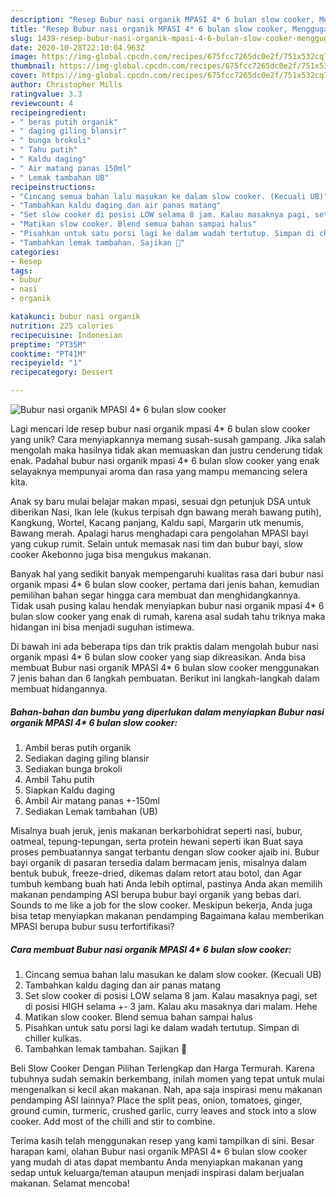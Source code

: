 ```yaml
---
description: "Resep Bubur nasi organik MPASI 4* 6 bulan slow cooker, Menggugah Selera"
title: "Resep Bubur nasi organik MPASI 4* 6 bulan slow cooker, Menggugah Selera"
slug: 1439-resep-bubur-nasi-organik-mpasi-4-6-bulan-slow-cooker-menggugah-selera
date: 2020-10-28T22:10:04.963Z
image: https://img-global.cpcdn.com/recipes/675fcc7265dc0e2f/751x532cq70/bubur-nasi-organik-mpasi-4-6-bulan-slow-cooker-foto-resep-utama.jpg
thumbnail: https://img-global.cpcdn.com/recipes/675fcc7265dc0e2f/751x532cq70/bubur-nasi-organik-mpasi-4-6-bulan-slow-cooker-foto-resep-utama.jpg
cover: https://img-global.cpcdn.com/recipes/675fcc7265dc0e2f/751x532cq70/bubur-nasi-organik-mpasi-4-6-bulan-slow-cooker-foto-resep-utama.jpg
author: Christopher Mills
ratingvalue: 3.3
reviewcount: 4
recipeingredient:
- " beras putih organik"
- " daging giling blansir"
- " bunga brokoli"
- " Tahu putih"
- " Kaldu daging"
- " Air matang panas 150ml"
- " Lemak tambahan UB"
recipeinstructions:
- "Cincang semua bahan lalu masukan ke dalam slow cooker. (Kecuali UB)"
- "Tambahkan kaldu daging dan air panas matang"
- "Set slow cooker di posisi LOW selama 8 jam. Kalau masaknya pagi, set di posisi HIGH selama +- 3 jam. Kalau aku masaknya dari malam. Hehe"
- "Matikan slow cooker. Blend semua bahan sampai halus"
- "Pisahkan untuk satu porsi lagi ke dalam wadah tertutup. Simpan di chiller kulkas."
- "Tambahkan lemak tambahan. Sajikan 💜"
categories:
- Resep
tags:
- bubur
- nasi
- organik

katakunci: bubur nasi organik 
nutrition: 225 calories
recipecuisine: Indonesian
preptime: "PT35M"
cooktime: "PT41M"
recipeyield: "1"
recipecategory: Dessert

---
```



![Bubur nasi organik MPASI 4* 6 bulan slow cooker](https://img-global.cpcdn.com/recipes/675fcc7265dc0e2f/751x532cq70/bubur-nasi-organik-mpasi-4-6-bulan-slow-cooker-foto-resep-utama.jpg)

Lagi mencari ide resep bubur nasi organik mpasi 4* 6 bulan slow cooker yang unik? Cara menyiapkannya memang susah-susah gampang. Jika salah mengolah maka hasilnya tidak akan memuaskan dan justru cenderung tidak enak. Padahal bubur nasi organik mpasi 4* 6 bulan slow cooker yang enak selayaknya mempunyai aroma dan rasa yang mampu memancing selera kita.

Anak sy baru mulai belajar makan mpasi, sesuai dgn petunjuk DSA untuk diberikan Nasi, Ikan lele (kukus terpisah dgn bawang merah bawang putih), Kangkung, Wortel, Kacang panjang, Kaldu sapi, Margarin utk menumis, Bawang merah. Apalagi harus menghadapi cara pengolahan MPASI bayi yang cukup rumit. Selain untuk memasak nasi tim dan bubur bayi, slow cooker Akebonno juga bisa mengukus makanan.

Banyak hal yang sedikit banyak mempengaruhi kualitas rasa dari bubur nasi organik mpasi 4* 6 bulan slow cooker, pertama dari jenis bahan, kemudian pemilihan bahan segar hingga cara membuat dan menghidangkannya. Tidak usah pusing kalau hendak menyiapkan bubur nasi organik mpasi 4* 6 bulan slow cooker yang enak di rumah, karena asal sudah tahu triknya maka hidangan ini bisa menjadi suguhan istimewa.


Di bawah ini ada beberapa tips dan trik praktis dalam mengolah bubur nasi organik mpasi 4* 6 bulan slow cooker yang siap dikreasikan. Anda bisa membuat Bubur nasi organik MPASI 4* 6 bulan slow cooker menggunakan 7 jenis bahan dan 6 langkah pembuatan. Berikut ini langkah-langkah dalam membuat hidangannya.

<!--inarticleads1-->

##### Bahan-bahan dan bumbu yang diperlukan dalam menyiapkan Bubur nasi organik MPASI 4* 6 bulan slow cooker:

1. Ambil  beras putih organik
1. Sediakan  daging giling blansir
1. Sediakan  bunga brokoli
1. Ambil  Tahu putih
1. Siapkan  Kaldu daging
1. Ambil  Air matang panas +-150ml
1. Sediakan  Lemak tambahan (UB)


Misalnya buah jeruk, jenis makanan berkarbohidrat seperti nasi, bubur, oatmeal, tepung-tepungan, serta protein hewani seperti ikan Buat saya proses pembuatannya sangat terbantu dengan slow cooker ajaib ini. Bubur bayi organik di pasaran tersedia dalam bermacam jenis, misalnya dalam bentuk bubuk, freeze-dried, dikemas dalam retort atau botol, dan Agar tumbuh kembang buah hati Anda lebih optimal, pastinya Anda akan memilih makanan pendamping ASI berupa bubur bayi organik yang bebas dari. Sounds to me like a job for the slow cooker. Meskipun bekerja, Anda juga bisa tetap menyiapkan makanan pendamping Bagaimana kalau memberikan MPASI berupa bubur susu terfortifikasi? 

<!--inarticleads2-->

##### Cara membuat Bubur nasi organik MPASI 4* 6 bulan slow cooker:

1. Cincang semua bahan lalu masukan ke dalam slow cooker. (Kecuali UB)
1. Tambahkan kaldu daging dan air panas matang
1. Set slow cooker di posisi LOW selama 8 jam. Kalau masaknya pagi, set di posisi HIGH selama +- 3 jam. Kalau aku masaknya dari malam. Hehe
1. Matikan slow cooker. Blend semua bahan sampai halus
1. Pisahkan untuk satu porsi lagi ke dalam wadah tertutup. Simpan di chiller kulkas.
1. Tambahkan lemak tambahan. Sajikan 💜


Beli Slow Cooker Dengan Pilihan Terlengkap dan Harga Termurah. Karena tubuhnya sudah semakin berkembang, inilah momen yang tepat untuk mulai mengenalkan si kecil akan makanan. Nah, apa saja inspirasi menu makanan pendamping ASI lainnya? Place the split peas, onion, tomatoes, ginger, ground cumin, turmeric, crushed garlic, curry leaves and stock into a slow cooker. Add most of the chilli and stir to combine. 

Terima kasih telah menggunakan resep yang kami tampilkan di sini. Besar harapan kami, olahan Bubur nasi organik MPASI 4* 6 bulan slow cooker yang mudah di atas dapat membantu Anda menyiapkan makanan yang sedap untuk keluarga/teman ataupun menjadi inspirasi dalam berjualan makanan. Selamat mencoba!
